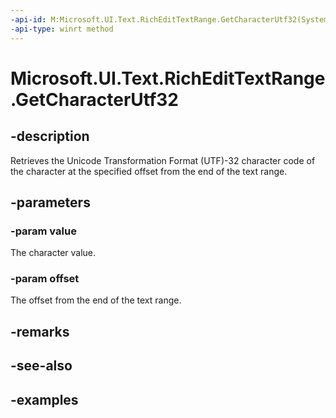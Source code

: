 ```yaml
---
-api-id: M:Microsoft.UI.Text.RichEditTextRange.GetCharacterUtf32(System.UInt32@,System.Int32)
-api-type: winrt method
---
```


<!-- Method syntax.
public void RichEditTextRange.GetCharacterUtf32(UInt32 value, Int32 offset)
-->

# Microsoft.UI.Text.RichEditTextRange.GetCharacterUtf32

## -description

Retrieves the Unicode Transformation Format (UTF)-32 character code of the character at the specified offset from the end of the text range.

## -parameters
### -param value

The character value.

### -param offset

The offset from the end of the text range.

## -remarks

## -see-also

## -examples

